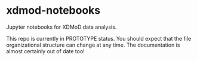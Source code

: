 # xdmod-notebooks
Jupyter notebooks for XDMoD data analysis.

This repo is currently in PROTOTYPE status. You should expect that the file organizational structure can change at any time. The documentation is almost certainly out of date too!

